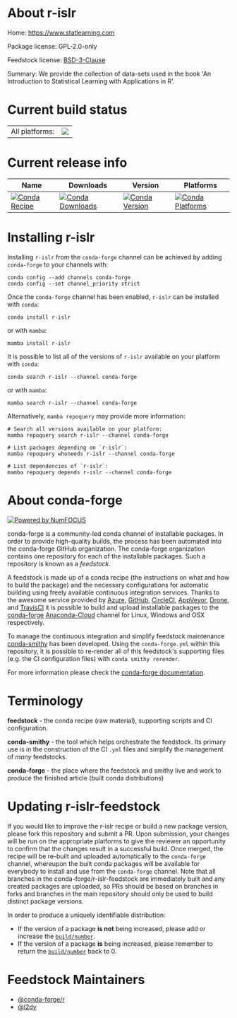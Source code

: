 About r-islr
============

Home: https://www.statlearning.com

Package license: GPL-2.0-only

Feedstock license: [BSD-3-Clause](https://github.com/conda-forge/r-islr-feedstock/blob/main/LICENSE.txt)

Summary: We provide the collection of data-sets used in the book 'An Introduction to Statistical Learning with Applications in R'.

Current build status
====================


<table><tr><td>All platforms:</td>
    <td>
      <a href="https://dev.azure.com/conda-forge/feedstock-builds/_build/latest?definitionId=15996&branchName=main">
        <img src="https://dev.azure.com/conda-forge/feedstock-builds/_apis/build/status/r-islr-feedstock?branchName=main">
      </a>
    </td>
  </tr>
</table>

Current release info
====================

| Name | Downloads | Version | Platforms |
| --- | --- | --- | --- |
| [![Conda Recipe](https://img.shields.io/badge/recipe-r--islr-green.svg)](https://anaconda.org/conda-forge/r-islr) | [![Conda Downloads](https://img.shields.io/conda/dn/conda-forge/r-islr.svg)](https://anaconda.org/conda-forge/r-islr) | [![Conda Version](https://img.shields.io/conda/vn/conda-forge/r-islr.svg)](https://anaconda.org/conda-forge/r-islr) | [![Conda Platforms](https://img.shields.io/conda/pn/conda-forge/r-islr.svg)](https://anaconda.org/conda-forge/r-islr) |

Installing r-islr
=================

Installing `r-islr` from the `conda-forge` channel can be achieved by adding `conda-forge` to your channels with:

```
conda config --add channels conda-forge
conda config --set channel_priority strict
```

Once the `conda-forge` channel has been enabled, `r-islr` can be installed with `conda`:

```
conda install r-islr
```

or with `mamba`:

```
mamba install r-islr
```

It is possible to list all of the versions of `r-islr` available on your platform with `conda`:

```
conda search r-islr --channel conda-forge
```

or with `mamba`:

```
mamba search r-islr --channel conda-forge
```

Alternatively, `mamba repoquery` may provide more information:

```
# Search all versions available on your platform:
mamba repoquery search r-islr --channel conda-forge

# List packages depending on `r-islr`:
mamba repoquery whoneeds r-islr --channel conda-forge

# List dependencies of `r-islr`:
mamba repoquery depends r-islr --channel conda-forge
```


About conda-forge
=================

[![Powered by
NumFOCUS](https://img.shields.io/badge/powered%20by-NumFOCUS-orange.svg?style=flat&colorA=E1523D&colorB=007D8A)](https://numfocus.org)

conda-forge is a community-led conda channel of installable packages.
In order to provide high-quality builds, the process has been automated into the
conda-forge GitHub organization. The conda-forge organization contains one repository
for each of the installable packages. Such a repository is known as a *feedstock*.

A feedstock is made up of a conda recipe (the instructions on what and how to build
the package) and the necessary configurations for automatic building using freely
available continuous integration services. Thanks to the awesome service provided by
[Azure](https://azure.microsoft.com/en-us/services/devops/), [GitHub](https://github.com/),
[CircleCI](https://circleci.com/), [AppVeyor](https://www.appveyor.com/),
[Drone](https://cloud.drone.io/welcome), and [TravisCI](https://travis-ci.com/)
it is possible to build and upload installable packages to the
[conda-forge](https://anaconda.org/conda-forge) [Anaconda-Cloud](https://anaconda.org/)
channel for Linux, Windows and OSX respectively.

To manage the continuous integration and simplify feedstock maintenance
[conda-smithy](https://github.com/conda-forge/conda-smithy) has been developed.
Using the ``conda-forge.yml`` within this repository, it is possible to re-render all of
this feedstock's supporting files (e.g. the CI configuration files) with ``conda smithy rerender``.

For more information please check the [conda-forge documentation](https://conda-forge.org/docs/).

Terminology
===========

**feedstock** - the conda recipe (raw material), supporting scripts and CI configuration.

**conda-smithy** - the tool which helps orchestrate the feedstock.
                   Its primary use is in the construction of the CI ``.yml`` files
                   and simplify the management of *many* feedstocks.

**conda-forge** - the place where the feedstock and smithy live and work to
                  produce the finished article (built conda distributions)


Updating r-islr-feedstock
=========================

If you would like to improve the r-islr recipe or build a new
package version, please fork this repository and submit a PR. Upon submission,
your changes will be run on the appropriate platforms to give the reviewer an
opportunity to confirm that the changes result in a successful build. Once
merged, the recipe will be re-built and uploaded automatically to the
`conda-forge` channel, whereupon the built conda packages will be available for
everybody to install and use from the `conda-forge` channel.
Note that all branches in the conda-forge/r-islr-feedstock are
immediately built and any created packages are uploaded, so PRs should be based
on branches in forks and branches in the main repository should only be used to
build distinct package versions.

In order to produce a uniquely identifiable distribution:
 * If the version of a package **is not** being increased, please add or increase
   the [``build/number``](https://docs.conda.io/projects/conda-build/en/latest/resources/define-metadata.html#build-number-and-string).
 * If the version of a package **is** being increased, please remember to return
   the [``build/number``](https://docs.conda.io/projects/conda-build/en/latest/resources/define-metadata.html#build-number-and-string)
   back to 0.

Feedstock Maintainers
=====================

* [@conda-forge/r](https://github.com/conda-forge/r/)
* [@l2dy](https://github.com/l2dy/)

